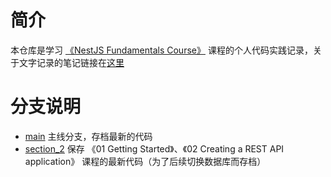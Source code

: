 # 简介

本仓库是学习 [《NestJS Fundamentals Course》](https://courses.nestjs.com/#overview) 课程的个人代码实践记录，关于文字记录的笔记链接在[这里](https://www.yuque.com/myesn/nestjs/grkn4a)

# 分支说明

- [main](https://github.com/myesn/NestJS-Fundamentals-Course) 主线分支，存档最新的代码
- [section_2](https://github.com/myesn/NestJS-Fundamentals-Course/tree/section_2) 保存 《01 Getting Started》、《02 Creating a REST API application》 课程的最新代码（为了后续切换数据库而存档）
